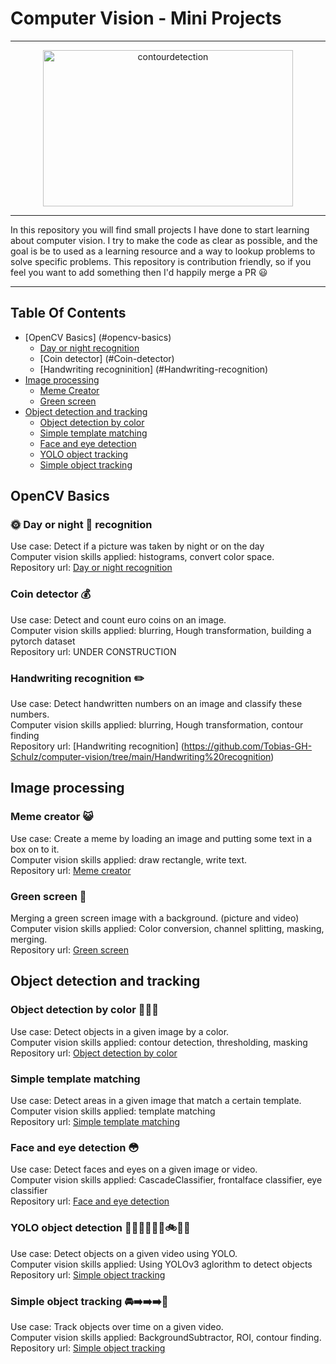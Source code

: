 # Computer Vision - Mini Projects

***

<p align="center">
<img alt="contourdetection" width="400" height="250" src="https://media.giphy.com/media/nRMNBsprKN0zLpaiHO/giphy-downsized-large.gif">
</p>

***

In this repository you will find small projects I have done to start learning about computer vision. I try to make the code as clear as possible, and the goal is be to used as a learning resource and a way to lookup problems to solve specific problems. This repository is contribution friendly, so if you feel you want to add something then I'd happily merge a PR 😃

***

## Table Of Contents

- [OpenCV Basics] (#opencv-basics)
	- [Day or night recognition](#Day-or-night-recognition)
	- [Coin detector] (#Coin-detector)
	- [Handwriting recogninition] (#Handwriting-recognition)	
- [Image processing](#tensorflow-tutorials)
	- [Meme Creator](#Meme-Creator)
	- [Green screen](#Green-screen)
- [Object detection and tracking](#pytorch-tutorials)
	- [Object detection by color](#Object-detection-by-color)
	- [Simple template matching](#Simple-template-matching)
	- [Face and eye detection](#face-and-eye-detection)
	- [YOLO object tracking](#YOLO-object-tracking)
	- [Simple object tracking](#simple-object-tracking)


## OpenCV Basics
### 🌞 Day or night 🌛 recognition 
Use case: Detect if a picture was taken by night or on the day <br>
Computer vision skills applied: histograms, convert color space. <br>
Repository url: [Day or night recognition](https://github.com/Tobias-GH-Schulz/computer-vision/tree/main/Day%20or%20night%20recognition)<br>

### Coin detector 💰
Use case: Detect and count euro coins on an image. <br>
Computer vision skills applied: blurring, Hough transformation, building a pytorch dataset  <br>
Repository url: UNDER CONSTRUCTION <br>

### Handwriting recognition ✏️
Use case: Detect handwritten numbers on an image and classify these numbers. <br>
Computer vision skills applied: blurring, Hough transformation, contour finding <br>
Repository url: [Handwriting recognition] (https://github.com/Tobias-GH-Schulz/computer-vision/tree/main/Handwriting%20recognition)<br>
  

## Image processing
### Meme creator 😺
Use case: Create a meme by loading an image and putting some text in a box on to it. <br>
Computer vision skills applied: draw rectangle, write text. <br>
Repository url: [Meme creator](https://github.com/Tobias-GH-Schulz/computer-vision/tree/main/Meme%20creator)<br>

### Green screen 🎥
Merging a green screen image with a background. (picture and video) <br>
Computer vision skills applied: Color conversion, channel splitting, masking, merging. <br>
Repository url: [Green screen](https://github.com/Tobias-GH-Schulz/computer-vision/tree/main/Green%20screen)<br>



## Object detection and tracking
### Object detection by color 📕📗📘 
Use case: Detect objects in a given image by a color. <br>
Computer vision skills applied: contour detection, thresholding, masking <br>
Repository url: [Object detection by color](https://github.com/Tobias-GH-Schulz/computer-vision/tree/main/Object%20detection%20by%20color)<br>

### Simple template matching 
Use case: Detect areas in a given image that match a certain template. <br>
Computer vision skills applied: template matching <br>
Repository url: [Simple template matching](https://github.com/Tobias-GH-Schulz/computer-vision/tree/main/Simple%20template%20matching)<br>

### Face and eye detection 😳
Use case: Detect faces and eyes on a given image or video. <br>
Computer vision skills applied: CascadeClassifier, frontalface classifier, eye classifier <br>
Repository url: [Face and eye detection](https://github.com/Tobias-GH-Schulz/computer-vision/tree/main/Face%20detector)<br>

### YOLO object detection 🐶🐱🐵🚗🚌🚚🚲🍏🍌    
Use case: Detect objects on a given video using YOLO. <br>
Computer vision skills applied: Using YOLOv3 aglorithm to detect objects <br>
Repository url: [Simple object tracking](https://github.com/Tobias-GH-Schulz/computer-vision/tree/main/YOLO%20object%20tracking)<br>

### Simple object tracking 🚘➡️➡️➡️🚗
Use case: Track objects over time on a given video. <br>
Computer vision skills applied: BackgroundSubtractor, ROI, contour finding. <br>
Repository url: [Simple object tracking](https://github.com/Tobias-GH-Schulz/computer-vision/tree/main/Simple%20object%20tracking)<br>












